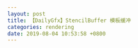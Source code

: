 ```yaml
---
layout: post
title: 【DailyGfx】StencilBuffer 模板缓冲
categories: rendering
date: 2019-08-04 10:53:58 +0800
---
```

